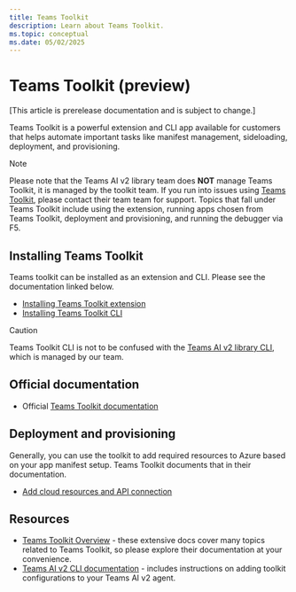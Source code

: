 ```yaml
---
title: Teams Toolkit
description: Learn about Teams Toolkit.
ms.topic: conceptual
ms.date: 05/02/2025
---
```


# Teams Toolkit (preview)

[This article is prerelease documentation and is subject to change.]

Teams Toolkit is a powerful extension and CLI app available for customers that helps automate important tasks like manifest management, sideloading, deployment, and provisioning.

> [!NOTE]
> Please note that the Teams AI v2 library team does **NOT** manage Teams Toolkit, it is managed by the toolkit team. If you run into issues using [Teams Toolkit](https://github.com/OfficeDev/Teams-Toolkit), please contact their team team for support. Topics that fall under Teams Toolkit include using the extension, running apps chosen from Teams Toolkit, deployment and provisioning, and running the debugger via F5.

## Installing Teams Toolkit

Teams toolkit can be installed as an extension and CLI. Please see the documentation linked below.

- [Installing Teams Toolkit extension](/toolkit/install-teams-toolkit)
- [Installing Teams Toolkit CLI](/toolkit/teams-toolkit-cli?pivots=version-three)

> [!CAUTION]
> Teams Toolkit CLI is not to be confused with the [Teams AI v2 library CLI](../developer-tools/cli/), which is managed by our team.

## Official documentation

- Official [Teams Toolkit documentation](/toolkit/overview)

## Deployment and provisioning

Generally, you can use the toolkit to add required resources to Azure based on your app manifest setup. Teams Toolkit documents that in their documentation.

- [Add cloud resources and API connection](/toolkit/add-resource)

## Resources

- [Teams Toolkit Overview](/toolkit/teams-toolkit-fundamentals) - these extensive docs cover many topics related to Teams Toolkit, so please explore their documentation at your convenience.
- [Teams AI v2 CLI documentation](../developer-tools/cli/) - includes instructions on adding toolkit configurations to your Teams AI v2 agent.
